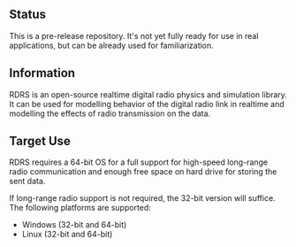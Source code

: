 Status
--------------------------------------------------------------------------------
This is a pre-release repository. It's not yet fully ready for use in real applications,
but can be already used for familiarization.

Information
--------------------------------------------------------------------------------
RDRS is an open-source realtime digital radio physics and simulation library. It
can be used for modelling behavior of the digital radio link in realtime and modelling
the effects of radio transmission on the data.


Target Use
--------------------------------------------------------------------------------
RDRS requires a 64-bit OS for a full support for high-speed long-range radio
communication and enough free space on hard drive for storing the sent data.

If long-range radio support is not required, the 32-bit version will suffice.
The following platforms are supported:
 - Windows (32-bit and 64-bit)
 - Linux (32-bit and 64-bit)
